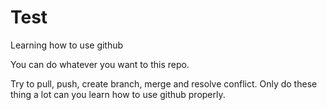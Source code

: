 # Test
Learning how to use github

You can do whatever you want to this repo.

Try to pull, push, create branch, merge and resolve conflict.
Only do these thing a lot can you learn how to use github properly.
